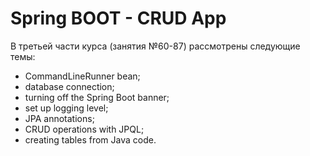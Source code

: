 # Spring BOOT - CRUD App

В третьей части курса (занятия №60-87) рассмотрены следующие темы:
- CommandLineRunner bean;
- database connection;
- turning off the Spring Boot banner;
- set up logging level;
- JPA annotations;
- CRUD operations with JPQL;
- creating tables from Java code.